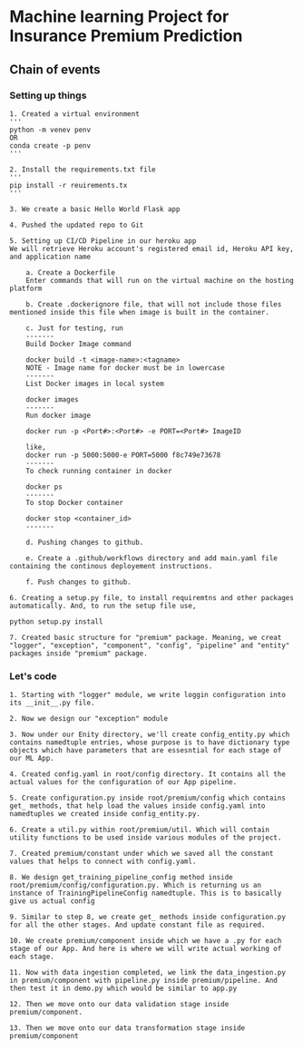# Machine learning Project for Insurance Premium Prediction

## Chain of events


### Setting up things
    1. Created a virtual environment
    '''
    python -m venev penv
    OR
    conda create -p penv
    '''

    2. Install the requirements.txt file
    '''
    pip install -r reuirements.tx
    '''

    3. We create a basic Hello World Flask app

    4. Pushed the updated repo to Git

    5. Setting up CI/CD Pipeline in our heroku app
    We will retrieve Heroku account's registered email id, Heroku API key, and application name

        a. Create a Dockerfile
        Enter commands that will run on the virtual machine on the hosting platform

        b. Create .dockerignore file, that will not include those files mentioned inside this file when image is built in the container.

        c. Just for testing, run 
        -------
        Build Docker Image command

        docker build -t <image-name>:<tagname>
        NOTE - Image name for docker must be in lowercase
        -------
        List Docker images in local system

        docker images
        -------
        Run docker image

        docker run -p <Port#>:<Port#> -e PORT=<Port#> ImageID

        like,
        docker run -p 5000:5000-e PORT=5000 f8c749e73678
        -------
        To check running container in docker

        docker ps
        -------
        To stop Docker container

        docker stop <container_id>
        -------
    
        d. Pushing changes to github.

        e. Create a .github/workflows directory and add main.yaml file containing the continous deployement instructions.

        f. Push changes to github.

    6. Creating a setup.py file, to install requiremtns and other packages automatically. And, to run the setup file use,

    python setup.py install

    7. Created basic structure for "premium" package. Meaning, we creat "logger", "exception", "component", "config", "pipeline" and "entity" packages inside "premium" package.

###  Let's code

    1. Starting with "logger" module, we write loggin configuration into its __init__.py file.

    2. Now we design our "exception" module

    3. Now under our Enity directory, we'll create config_entity.py which contains namedtuple entries, whose purpose is to have dictionary type objects which have parameters that are essesntial for each stage of our ML App.

    4. Created config.yaml in root/config directory. It contains all the actual values for the configuration of our App pipeline.

    5. Create configuration.py inside root/premium/config which contains get_ methods, that help load the values inside config.yaml into namedtuples we created inside config_entity.py.

    6. Create a util.py within root/premium/util. Which will contain utility functions to be used inside various modules of the project.

    7. Created premium/constant under which we saved all the constant values that helps to connect with config.yaml.

    8. We design get_training_pipeline_config method inside root/premium/config/configuration.py. Which is returning us an instance of TrainingPipelineConfig namedtuple. This is to basically give us actual config 

    9. Similar to step 8, we create get_ methods inside configuration.py for all the other stages. And update constant file as required.
    
    10. We create premium/component inside which we have a .py for each stage of our App. And here is where we will write actual working of each stage.

    11. Now with data ingestion completed, we link the data_ingestion.py in premium/component with pipeline.py inside premium/pipeline. And then test it in demo.py which would be similar to app.py

    12. Then we move onto our data validation stage inside premium/component.

    13. Then we move onto our data transformation stage inside premium/component

